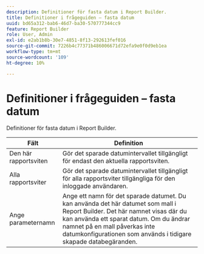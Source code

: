 ```yaml
---
description: Definitioner för fasta datum i Report Builder.
title: Definitioner i frågeguiden – fasta datum
uuid: bd65a312-bab6-46d7-ba30-570777344cc9
feature: Report Builder
role: User, Admin
exl-id: e2ab1b8b-30e7-4851-8f13-292613fef016
source-git-commit: 7226b4c77371b486006671d72efa9e0f0d9eb1ea
workflow-type: tm+mt
source-wordcount: '109'
ht-degree: 10%

---
```


# Definitioner i frågeguiden – fasta datum

Definitioner för fasta datum i Report Builder.

| Fält | Definition |
|--- |--- |
| Den här rapportsviten | Gör det sparade datumintervallet tillgängligt för endast den aktuella rapportsviten. |
| Alla rapportsviter | Gör det sparade datumintervallet tillgängligt för alla rapportsviter tillgängliga för den inloggade användaren. |
| Ange parameternamn | Ange ett namn för det sparade datumet. Du kan använda det här datumet som mall i Report Builder. Det här namnet visas där du kan använda ett sparat datum. Om du ändrar namnet på en mall påverkas inte datumkonfigurationen som används i tidigare skapade databegäranden. |
